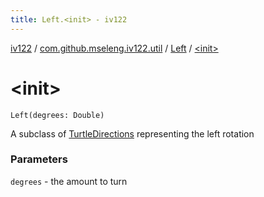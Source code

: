 ```yaml
---
title: Left.<init> - iv122
---
```


[iv122](../../index.md) / [com.github.mseleng.iv122.util](../index.md) / [Left](index.md) / [&lt;init&gt;](.)

# &lt;init&gt;

`Left(degrees: Double)`

A subclass of [TurtleDirections](../-turtle-directions/index.md) representing the left rotation

### Parameters

`degrees` - the amount to turn